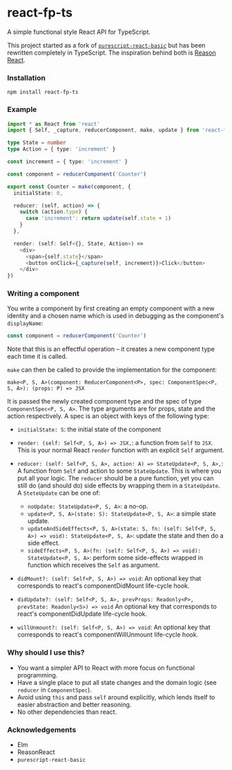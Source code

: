 # react-fp-ts

A simple functional style React API for TypeScript.

This project started as a fork of [`purescript-react-basic`](https://github.com/lumihq/purescript-react-basic)
but has been rewritten completely in TypeScript.
The inspiration behind both is [Reason React](https://reasonml.github.io/reason-react/en/).

### Installation

```
npm install react-fp-ts
```

### Example

```typescript
import * as React from 'react'
import { Self, _capture, reducerComponent, make, update } from 'react-fp-ts'

type State = number
type Action = { type: 'increment' }

const increment = { type: 'increment' }

const component = reducerComponent('Counter')

export const Counter = make(component, {
  initialState: 0,

  reducer: (self, action) => {
    switch (action.type) {
      case 'increment': return update(self.state + 1)
    }
  },

  render: (self: Self<{}, State, Action>) =>
    <div>
      <span>{self.state}</span>
      <button onClick={_capture(self, increment)}>Click</button>
    </div>
})
```

### Writing a component

You write a component by first creating an empty component with a new identity
and a chosen name which is used in debugging as the component's `displayName`:

```typescript
const component = reducerComponent('Counter')
```

Note that this is an effectful operation – it creates a new component type each
time it is called.

`make` can then be called to provide the implementation for the component:

```
make<P, S, A>(component: ReducerComponent<P>, spec: ComponentSpec<P, S, A>): (props: P) => JSX
```

It is passed the newly created component type and the spec of type `ComponentSpec<P, S, A>`.
The type arguments are for props, state and the action respectively.
A spec is an object with keys of the following type:

* `initialState: S`: the initial state of the component

* `render: (self: Self<P, S, A>) => JSX,`: a function from `Self` to `JSX`.
  This is your normal React `render` function with an explicit `Self` argument.

* `reducer: (self: Self<P, S, A>, action: A) => StateUpdate<P, S, A>,`:
  A function from `Self` and action to some `StateUpdate`.
  This is where you put all your logic.
  The `reducer` should be a pure function, yet you can still do (and should do)
  side effects by wrapping them in a `StateUpdate`.
  A `SteteUpdate` can be one of:

    * `noUpdate: StateUpdate<P, S, A>`: a no-op.
    * `update<P, S, A>(state: S): StateUpdate<P, S, A>`: a simple state update.
    * `updateAndSideEffects<P, S, A>(state: S, fn: (self: Self<P, S, A>) => void): StateUpdate<P, S, A>`:
      update the state and then do a side effect.
    * `sideEffects<P, S, A>(fn: (self: Self<P, S, A>) => void): StateUpdate<P, S, A>`:
      perform some side-effects wrapped in function which receives the `Self` as argument.

* `didMount?: (self: Self<P, S, A>) => void`:
  An optional key that corresponds to react's componentDidMount life-cycle hook.

* `didUpdate?: (self: Self<P, S, A>, prevProps: Readonly<P>, prevState: Readonly<S>) => void`
  An optional key that corresponds to react's componentDidUpdate life-cycle hook.

* `willUnmount?: (self: Self<P, S, A>) => void`:
  An optional key that corresponds to react's componentWillUnmount life-cycle hook.


### Why should I use this?

* You want a simpler API to React with more focus on functional programming.
* Have a single place to put all state changes and the domain logic (see `reducer` in `ComponentSpec`).
* Avoid using `this` and pass `self` around explicitly, which lends itself to easier abstraction and better reasoning.
* No other dependencies than react.

### Acknowledgements

* Elm
* ReasonReact
* `purescript-react-basic`

